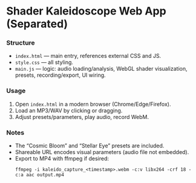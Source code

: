 # Shader Kaleidoscope Web App (Separated)

### Structure
- `index.html` — main entry, references external CSS and JS.
- `style.css` — all styling.
- `main.js` — logic: audio loading/analysis, WebGL shader visualization, presets, recording/export, UI wiring.

### Usage
1. Open `index.html` in a modern browser (Chrome/Edge/Firefox).
2. Load an MP3/WAV by clicking or dragging.
3. Adjust presets/parameters, play audio, record WebM.

### Notes
- The “Cosmic Bloom” and “Stellar Eye” presets are included.
- Shareable URL encodes visual parameters (audio file not embedded).
- Export to MP4 with ffmpeg if desired:
  ```
  ffmpeg -i kaleido_capture_<timestamp>.webm -c:v libx264 -crf 18 -c:a aac output.mp4
  ```
